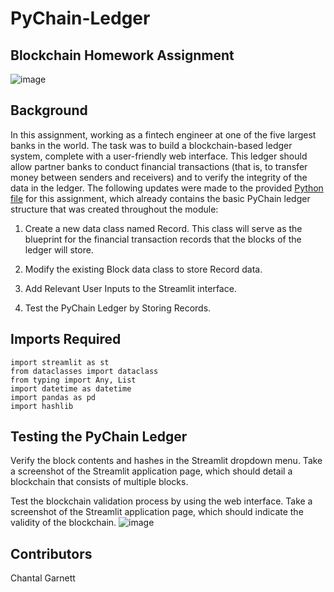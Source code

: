 # PyChain-Ledger
## Blockchain Homework Assignment
![image](https://user-images.githubusercontent.com/99493522/176976713-e48173f6-63be-42d7-b310-08b0e6ed4df4.png)

## Background
In this assignment, working as a fintech engineer at one of the five largest banks in the world. The task was to build a blockchain-based ledger system, complete with a user-friendly web interface. This ledger should allow partner banks to conduct financial transactions (that is, to transfer money between senders and receivers) and to verify the integrity of the data in the ledger.
The following updates were made to the provided [Python file](https://github.com/ChantalAG/PyChain-Ledger/blob/main/pychain.py) for this assignment, which already contains the basic PyChain ledger structure that was created throughout the module:


1. Create a new data class named Record. This class will serve as the blueprint for the financial transaction records that the blocks of the ledger will store.


2. Modify the existing Block data class to store Record data.


3. Add Relevant User Inputs to the Streamlit interface.


4. Test the PyChain Ledger by Storing Records.


## Imports Required

    import streamlit as st
    from dataclasses import dataclass
    from typing import Any, List
    import datetime as datetime
    import pandas as pd
    import hashlib

## Testing the PyChain Ledger


Verify the block contents and hashes in the Streamlit dropdown menu. Take a screenshot of the Streamlit application page, which should detail a blockchain that consists of multiple blocks. 

Test the blockchain validation process by using the web interface. Take a screenshot of the Streamlit application page, which should indicate the validity of the blockchain.
![image](https://user-images.githubusercontent.com/99493522/176977446-2e8409cf-ce82-4636-be00-0e24e708a339.png)

## Contributors
Chantal Garnett
